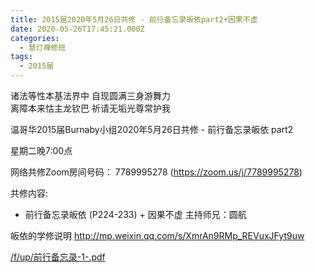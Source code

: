 ```yaml
---
title: 2015届2020年5月26日共修 - 前行备忘录皈依part2+因果不虚
date: 2020-05-26T17:45:21.000Z
categories:
  - 慧灯禅修班
tags:
  - 2015届
---
```

诸法等性本基法界中 自现圆满三身游舞力  
离障本来怙主龙钦巴 祈请无垢光尊常护我  

温哥华2015届Burnaby小组2020年5月26日共修 - 前行备忘录皈依 part2

星期二晚7:00点 

网络共修Zoom房间号码： 7789995278 (<https://zoom.us/j/7789995278>)

共修内容: 

* 前行备忘录皈依 (P224-233) + 因果不虚
 主持师兄：圆航

皈依的学修说明 <http://mp.weixin.qq.com/s/XmrAn9RMp_REVuxJFyt9uw>  

[/f/up/前行备忘录-1-.pdf](https://s3.ap-northeast-1.wasabisys.com/hdcx/hdv/f/up/前行备忘录-1-.pdf)